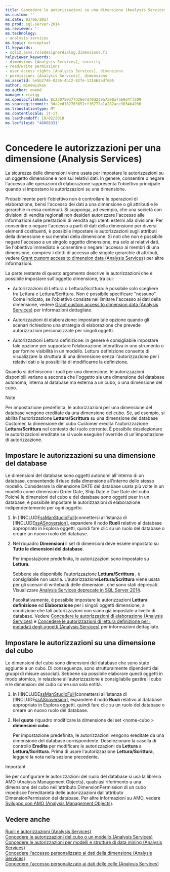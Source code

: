 ```yaml
---
title: Concedere le autorizzazioni su una dimensione (Analysis Services) | Microsoft Docs
ms.custom: ''
ms.date: 03/06/2017
ms.prod: sql-server-2014
ms.reviewer: ''
ms.technology:
- analysis-services
ms.topic: conceptual
f1_keywords:
- sql12.asvs.roledesignerdialog.dimensions.f1
helpviewer_keywords:
- dimensions [Analysis Services], security
- read/write permissions
- user access rights [Analysis Services], dimensions
- permissions [Analysis Services], dimensions
ms.assetid: be5b2746-0336-4b12-827e-131462bdf605
author: minewiskan
ms.author: owend
manager: craigg
ms.openlocfilehash: 8c230750377d2667d70d239a7a90a7a69d4ff209
ms.sourcegitcommit: 3da2edf82763852cff6772a1a282ace3034b4936
ms.translationtype: MT
ms.contentlocale: it-IT
ms.lasthandoff: 10/02/2018
ms.locfileid: "48068331"
---
```

# <a name="grant-permissions-on-a-dimension-analysis-services"></a>Concedere le autorizzazioni per una dimensione (Analysis Services)
  La sicurezza delle dimensioni viene usata per impostare le autorizzazioni su un oggetto dimensione e non sui relativi dati. In genere, consentire o negare l'accesso alle operazioni di elaborazione rappresenta l'obiettivo principale quando si impostano le autorizzazioni su una dimensione.  
  
 Probabilmente però l'obiettivo non è controllare le operazioni di elaborazione, bensì l'accesso dei dati a una dimensione o gli attributi e le gerarchie in essa contenuti. Si supponga, ad esempio, che una società con divisioni di vendita regionali non desideri autorizzare l'accesso alle informazioni sulle prestazioni di vendita agli utenti esterni alla divisione. Per consentire o negare l'accesso a parti di dati della dimensione per diversi elementi costituenti, è possibile impostare le autorizzazioni sugli attributi della dimensione e sui membri della dimensione. Si noti che non è possibile negare l'accesso a un singolo oggetto dimensione, ma solo ai relativi dati. Se l'obiettivo immediato è consentire o negare l'accesso ai membri di una dimensione, compresi i diritti di accesso alle singole gerarchie di attributi, vedere [Grant custom access to dimension data &#40;Analysis Services&#41;](grant-custom-access-to-dimension-data-analysis-services.md) per altre informazioni.  
  
 La parte restante di questo argomento descrive le autorizzazioni che è possibile impostare sull'oggetto dimensione, tra cui:  
  
-   Autorizzazioni di Lettura o Lettura/Scrittura: è possibile solo scegliere tra Lettura e Lettura/Scrittura. Non è possibile specificare "nessuno". Come indicato, se l'obiettivo consiste nel limitare l'accesso ai dati della dimensione, vedere [Grant custom access to dimension data &#40;Analysis Services&#41;](grant-custom-access-to-dimension-data-analysis-services.md) per informazioni dettagliate.  
  
-   Autorizzazioni di elaborazione: impostare tale opzione quando gli scenari richiedono una strategia di elaborazione che prevede autorizzazioni personalizzate per singoli oggetti.  
  
-   Autorizzazioni Lettura definizione: in genere è consigliabile impostare tale opzione per supportare l'elaborazione interattiva in uno strumento o per fornire visibilità in un modello. Lettura definizione consente di visualizzare la struttura di una dimensione senza l'autorizzazione per i relativi dati o la possibilità di modificarne la definizione.  
  
 Quando si definiscono i ruoli per una dimensione, le autorizzazioni disponibili variano a seconda che l'oggetto sia una dimensione del database autonoma, interna al database ma esterna a un cubo, o una dimensione del cubo.  
  
> [!NOTE]  
>  Per impostazione predefinita, le autorizzazioni per una dimensione del database vengono ereditate da una dimensione del cubo. Se, ad esempio, si abilita l'autorizzazione **Lettura/Scrittura** su una dimensione del database Customer, la dimensione del cubo Customer eredita l'autorizzazione **Lettura/Scrittura** nel contesto del ruolo corrente. È possibile deselezionare le autorizzazioni ereditate se si vuole eseguire l'override di un'impostazione di autorizzazione.  
  
## <a name="set-permissions-on-a-database-dimension"></a>Impostare le autorizzazioni su una dimensione del database  
 Le dimensioni del database sono oggetti autonomi all'interno di un database, consentendo il riuso della dimensione all'interno dello stesso modello. Considerare la dimensione DATE del database usata più volte in un modello come dimensioni Order Date, Ship Date e Due Date del cubo. Poiché le dimensioni del cubo e del database sono oggetti peer in un database, è possibile impostare le autorizzazioni di elaborazione indipendentemente per ogni oggetto.  
  
1.  In [!INCLUDE[ssManStudioFull](../../includes/ssmanstudiofull-md.md)]connettersi all'istanza di [!INCLUDE[ssASnoversion](../../includes/ssasnoversion-md.md)], espandere il nodo **Ruoli** relativo al database appropriato in Esplora oggetti, quindi fare clic su un ruolo del database o creare un nuovo ruolo del database.  
  
2.  Nel riquadro **Dimensioni** il set di dimensioni deve essere impostato su **Tutte le dimensioni del database**.  
  
     Per impostazione predefinita, le autorizzazioni sono impostate su **Lettura**.  
  
     Sebbene sia disponibile l'autorizzazione **Lettura/Scrittura** , è consigliabile non usarla. L'autorizzazione**Lettura/Scrittura** viene usata per gli scenari di writeback delle dimensioni, che sono stati deprecati. Visualizzare [Analysis Services deprecate in SQL Server 2014](../deprecated-analysis-services-features-in-sql-server-2014.md).  
  
     Facoltativamente, è possibile impostare le autorizzazioni **Lettura definizione** ed **Elaborazione** per i singoli oggetti dimensione, a condizione che tali autorizzazioni non siano già impostate a livello di database. Vedere [Concedere le autorizzazioni di elaborazione &#40;Analysis Services&#41;](grant-process-permissions-analysis-services.md) e [Concedere le autorizzazioni di lettura definizione per i metadati degli oggetti &#40;Analysis Services&#41;](grant-read-definition-permissions-on-object-metadata-analysis-services.md) per informazioni dettagliate.  
  
## <a name="set-permissions-on-a-cube-dimension"></a>Impostare le autorizzazioni su una dimensione del cubo  
 Le dimensioni del cubo sono dimensioni del database che sono state aggiunte a un cubo. Di conseguenza, sono strutturalmente dipendenti dai gruppi di misure associati. Sebbene sia possibile elaborare questi oggetti in modo atomico, in relazione all'autorizzazione è consigliabile gestire il cubo e le dimensioni del cubo come una sola entità.  
  
1.  In [!INCLUDE[ssManStudioFull](../../includes/ssmanstudiofull-md.md)]connettersi all'istanza di [!INCLUDE[ssASnoversion](../../includes/ssasnoversion-md.md)], espandere il nodo **Ruoli** relativo al database appropriato in Esplora oggetti, quindi fare clic su un ruolo del database o creare un nuovo ruolo del database.  
  
2.  Nel **quote** riquadro modificare la dimensione del set \<nome-cubo > **dimensioni cubo**.  
  
     Per impostazione predefinita, le autorizzazioni vengono ereditate da una dimensione del database corrispondente. Deselezionare la casella di controllo **Eredita** per modificare le autorizzazioni da **Lettura** a **Lettura/Scrittura**. Prima di usare l'autorizzazione **Lettura/Scrittura**, leggere la nota nella sezione precedente.  
  
> [!IMPORTANT]  
>  Se per configurare le autorizzazioni del ruolo del database si usa la libreria AMO (Analysis Management Objects), qualsiasi riferimento a una dimensione del cubo nell'attributo DimensionPermission di un cubo impedisce l'ereditarietà delle autorizzazioni dall'attributo DimensionPermission del database. Per altre informazioni su AMO, vedere [Sviluppo con AMO &#40;Analysis Management Objects&#41;](analysis-management-objects/developing-with-analysis-management-objects-amo.md).  
  
## <a name="see-also"></a>Vedere anche  
 [Ruoli e autorizzazioni &#40;Analysis Services&#41;](roles-and-permissions-analysis-services.md)   
 [Concedere le autorizzazioni del cubo o un modello &#40;Analysis Services&#41;](grant-cube-or-model-permissions-analysis-services.md)   
 [Concedere le autorizzazioni per modelli e strutture di data mining &#40;Analysis Services&#41;](grant-permissions-on-data-mining-structures-and-models-analysis-services.md)   
 [Concedere l'accesso personalizzato ai dati della dimensione &#40;Analysis Services&#41;](grant-custom-access-to-dimension-data-analysis-services.md)   
 [Concedere l'accesso personalizzato ai dati delle celle &#40;Analysis Services&#41;](grant-custom-access-to-cell-data-analysis-services.md)  
  
  
